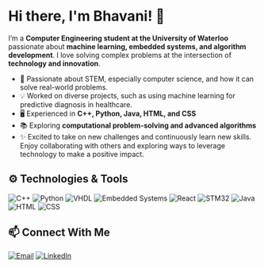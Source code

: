 # Hi there, I'm Bhavani! 👋

I’m a **Computer Engineering student at the University of Waterloo** passionate about **machine learning, embedded systems, and algorithm development**. 
I love solving complex problems at the intersection of **technology and innovation**.


- 🔭 Passionate about STEM, especially computer science, and how it can solve real-world problems.
- 💡 Worked on diverse projects, such as using machine learning for predictive diagnosis in healthcare.
- 🖥️ Experienced in **C++, Python, Java, HTML, and CSS**
- 📚 Exploring **computational problem-solving and advanced algorithms**
- ✨ Excited to take on new challenges and continuously learn new skills. Enjoy collaborating with others and exploring ways to leverage technology to make a positive impact.

## ⚙️ Technologies & Tools

![C++](https://img.shields.io/badge/-C++-00599C?style=flat-square&logo=c)
![Python](https://img.shields.io/badge/-Python-3776AB?style=flat-square&logo=python)
![VHDL](https://img.shields.io/badge/-VHDL-FF9900?style=flat-square)
![Embedded Systems](https://img.shields.io/badge/-Embedded_Systems-000000?style=flat-square&logo=raspberrypi)
![React](https://img.shields.io/badge/-React-61DAFB?style=flat-square&logo=react)
![STM32](https://img.shields.io/badge/-STM32-03234B?style=flat-square&logo=stmicroelectronics)
![Java](https://img.shields.io/badge/-Java-007396?style=flat-square&logo=java)
![HTML](https://img.shields.io/badge/-HTML-E34F26?style=flat-square&logo=html5)
![CSS](https://img.shields.io/badge/-CSS-1572B6?style=flat-square&logo=css3)

## 📫 Connect With Me

[![Email](https://img.shields.io/badge/Email-bhavanipotdar29@gmail.com-red?style=flat-square&logo=gmail)](mailto:bhavanipotdar29@gmail.com)
[![LinkedIn](https://img.shields.io/badge/LinkedIn-Bhavani-blue?style=flat-square&logo=linkedin)]([(https://www.linkedin.com/in/bhavani-potdar/)])

